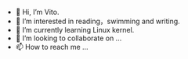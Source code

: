 - 👋 Hi, I’m Vito.
- 👀 I’m interested in reading，swimming and writing.
- 🌱 I’m currently learning Linux kernel.
- 💞️ I’m looking to collaborate on ...
- 📫 How to reach me ...

<!---
violet227/violet227 is a ✨ special ✨ repository because its `README.md` (this file) appears on your GitHub profile.
You can click the Preview link to take a look at your changes.
--->
